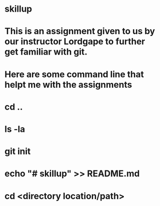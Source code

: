 # skillup
# This is an assignment given to us by our instructor Lordgape to further get familiar with git. 
# Here are some command line that helpt me with the assignments
# cd ..
# ls -la 
# git init
# echo "# skillup" >> README.md 
# cd <directory location/path>
